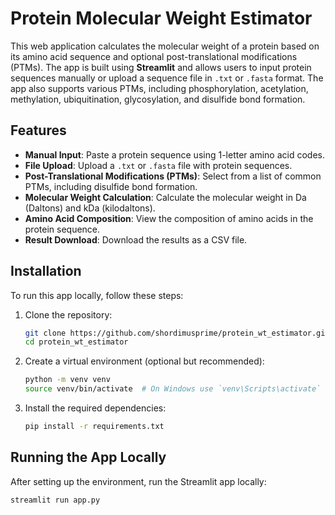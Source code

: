 # Protein Molecular Weight Estimator

This web application calculates the molecular weight of a protein based on its amino acid sequence and optional post-translational modifications (PTMs). The app is built using **Streamlit** and allows users to input protein sequences manually or upload a sequence file in `.txt` or `.fasta` format. The app also supports various PTMs, including phosphorylation, acetylation, methylation, ubiquitination, glycosylation, and disulfide bond formation.

## Features

- **Manual Input**: Paste a protein sequence using 1-letter amino acid codes.
- **File Upload**: Upload a `.txt` or `.fasta` file with protein sequences.
- **Post-Translational Modifications (PTMs)**: Select from a list of common PTMs, including disulfide bond formation.
- **Molecular Weight Calculation**: Calculate the molecular weight in Da (Daltons) and kDa (kilodaltons).
- **Amino Acid Composition**: View the composition of amino acids in the protein sequence.
- **Result Download**: Download the results as a CSV file.

## Installation

To run this app locally, follow these steps:

1. Clone the repository:
    ```bash
    git clone https://github.com/shordimusprime/protein_wt_estimator.git
    cd protein_wt_estimator
    ```

2. Create a virtual environment (optional but recommended):
    ```bash
    python -m venv venv
    source venv/bin/activate  # On Windows use `venv\Scripts\activate`
    ```

3. Install the required dependencies:
    ```bash
    pip install -r requirements.txt
    ```

## Running the App Locally

After setting up the environment, run the Streamlit app locally:

```bash
streamlit run app.py
